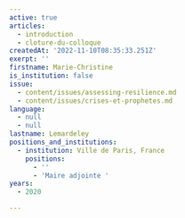 ```yaml
---
active: true
articles:
  - introduction
  - cloture-du-colloque
createdAt: '2022-11-10T08:35:33.251Z'
exerpt: ''
firstname: Marie-Christine
is_institution: false
issue:
  - content/issues/assessing-resilience.md
  - content/issues/crises-et-prophetes.md
language:
  - null
  - null
lastname: Lemardeley
positions_and_institutions:
  - institution: Ville de Paris, France
    positions:
      - ''
      - 'Maire adjointe '
years:
  - 2020

---
```

